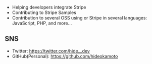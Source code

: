 - Helping developers integrate Stripe
- Contributing to Stripe Samples
- Contribution to several OSS using or Stripe in several languages: JavaScript, PHP, and more...

## SNS
- Twitter: https://twitter.com/hide__dev
- GitHub(Personal): https://github.com/hideokamoto
